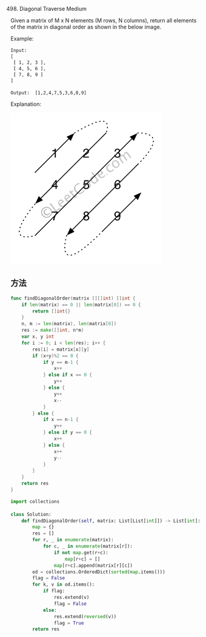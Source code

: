 498. Diagonal Traverse
Medium


Given a matrix of M x N elements (M rows, N columns), return all elements of the matrix in diagonal order as shown in the below image.

 

Example:

```
Input:
[
 [ 1, 2, 3 ],
 [ 4, 5, 6 ],
 [ 7, 8, 9 ]
]

Output:  [1,2,4,7,5,3,6,8,9]
```

Explanation:

![1](0498-1.png)


## 方法

```go
func findDiagonalOrder(matrix [][]int) []int {
    if len(matrix) == 0 || len(matrix[0]) == 0 {
		return []int{}
	}
	n, m := len(matrix), len(matrix[0])
	res := make([]int, n*m)
	var x, y int
	for i := 0; i < len(res); i++ {
		res[i] = matrix[x][y]
		if (x+y)%2 == 0 {
			if y == m-1 {
				x++
			} else if x == 0 {
				y++
			} else {
				y++
				x--
			}
		} else {
			if x == n-1 {
				y++
			} else if y == 0 {
				x++
			} else {
				x++
				y--
			}
		}
	}
	return res
}
```


```python
import collections

class Solution:
    def findDiagonalOrder(self, matrix: List[List[int]]) -> List[int]:
        map = {}
        res = []
        for r, _ in enumerate(matrix):
            for c, _ in enumerate(matrix[r]):
                if not map.get(r+c):
                    map[r+c] = []
                map[r+c].append(matrix[r][c])
        od = collections.OrderedDict(sorted(map.items()))
        flag = False
        for k, v in od.items():
            if flag:
                res.extend(v)
                flag = False
            else:
                res.extend(reversed(v))
                flag = True
        return res
```